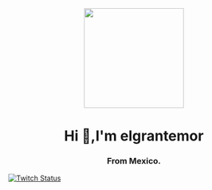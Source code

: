  

<div id="header" align="center">
<img  src="https://media.giphy.com/media/iIGT8Y1rOYhBpdHh1C/giphy.gif"  width="200"/>
<h1 "> Hi  👋,I'm elgrantemor</h1>
    <h3> From Mexico.</h3>
</div>
<div id="badges" aling="center" target="_blank">
 <a href="https://www.twitch.tv/elgrantemoroficial" > 
       <img aling="center" alt="Twitch Status" src="https://img.shields.io/twitch/status/elgrantemoroficial?style=social">
      </a>
</div>
